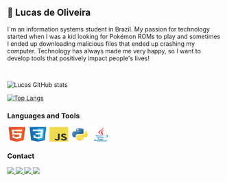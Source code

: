 ## :bicyclist: Lucas de Oliveira

I´m an information systems student in Brazil. My passion for technology started when I was a kid looking for Pokémon ROMs to play and sometimes I ended up downloading malicious files that ended up crashing my computer. Technology has always made me very happy, so I want to develop tools that positively impact people's lives!

<br>

![Lucas GitHub stats](https://github-readme-stats.vercel.app/api?username=lucassoliveiraa&show_icons=true&theme=tokyonight)

[![Top Langs](https://github-readme-stats.vercel.app/api/top-langs/?username=lucassoliveiraa&layout=compact)](https://github.com/lucassoliveiraa/github-readme-stats)

### Languages and Tools

<div>
   <img align="center" alt="html" height="35" width="45" src="https://raw.githubusercontent.com/devicons/devicon/master/icons/html5/html5-original.svg" />
   <img align="center" alt="css" height="35" width="45" src="https://raw.githubusercontent.com/devicons/devicon/master/icons/css3/css3-original.svg" />   
   <img align="center" alt="node" height="35" width="45" src="https://raw.githubusercontent.com/devicons/devicon/master/icons/javascript/javascript-original.svg" />  
   <img align="center" alt="python" height="35" width="45" src="https://raw.githubusercontent.com/devicons/devicon/master/icons/python/python-original.svg" />  
   <img align="center" alt="Java" height="35" width="45" src="https://raw.githubusercontent.com/devicons/devicon/master/icons/java/java-original.svg" />   
</div>


### Contact
<div>
  <a href="mailto:luska.soliver7@gmail.com"><img src="https://img.shields.io/badge/Gmail-D14836?style=for-the-badge&logo=gmail&logoColor=white" target="_blank"</a>
  <a href="mailto:lucassdeoliveira@outlook.com.br"><img src="https://img.shields.io/badge/Microsoft_Outlook-0078D4?style=for-the-badge&logo=microsoft-outlook&logoColor=white" target="_blank"</a>
  <a href="https://twitter.com/oliie7"><img src="https://img.shields.io/badge/Twitter-1DA1F2?style=for-the-badge&logo=twitter&logoColor=white" target="_blank"</a>
  <a href="https://www.linkedin.com/in/lucas-de-oliveira-b39b41206/"><img src="https://img.shields.io/badge/LinkedIn-0077B5?style=for-the-badge&logo=linkedin&logoColor=white" target="_blank"</a>
</div>  
